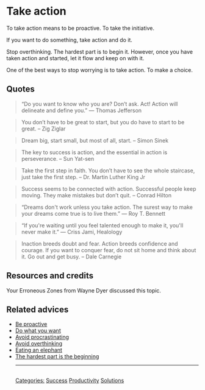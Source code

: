 # Take action

To take action means to be proactive. To take the initiative.

If you want to do something, take action and do it.

Stop overthinking. The hardest part is to begin it. However, once you have taken action and started, let it flow and keep on with it.

One of the best ways to stop worrying is to take action. To make a choice.

## Quotes

> “Do you want to know who you are? Don’t ask. Act! Action will delineate and define you.” ― Thomas Jefferson

> You don’t have to be great to start, but you do have to start to be great. – Zig Ziglar

> Dream big, start small, but most of all, start. – Simon Sinek

> The key to success is action, and the essential in action is perseverance. – Sun Yat-sen

> Take the first step in faith. You don’t have to see the whole staircase, just take the first step. – Dr. Martin Luther King Jr

> Success seems to be connected with action. Successful people keep moving. They make mistakes but don’t quit. – Conrad Hilton

> “Dreams don't work unless you take action. The surest way to make your dreams come true is to live them.” ― Roy T. Bennett

> “If you're waiting until you feel talented enough to make it, you'll never make it.” ― Criss Jami, Healology

> Inaction breeds doubt and fear. Action breeds confidence and courage. If you want to conquer fear, do not sit home and think about it. Go out and get busy. – Dale Carnegie

## Resources and credits

Your Erroneous Zones from Wayne Dyer discussed this topic.

## Related advices

- [Be proactive](../Be%20proactive/index.md)
- [Do what you want](../Do%20what%20you%20want/index.md)
- [Avoid procrastinating](../Avoid%20procrastinating/index.md)
- [Avoid overthinking](../Avoid%20overthinking/index.md)
- [Eating an elephant](../Eating%20an%20elephant/index.md)
- [The hardest part is the beginning](../The%20hardest%20part%20is%20the%20beginning/index.md) <hr/><br/>[Categories:](../Categories/index.md) [Success](../Categories/Success.md) [Productivity](../Categories/Productivity.md) [Solutions](../Categories/Solutions.md)